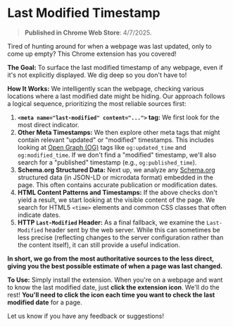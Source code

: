# Last Modified Timestamp

> <strong>Published in Chrome Web Store</strong>: 4/7/2025.

Tired of hunting around for when a webpage was last updated, only to come up empty? This Chrome extension has you covered!

**The Goal:** To surface the last modified timestamp of any webpage, even if it's not explicitly displayed. We dig deep so you don't have to!

**How It Works:** We intelligently scan the webpage, checking various locations where a last modified date might be hiding. Our approach follows a logical sequence, prioritizing the most reliable sources first:

1.  **`<meta name="last-modified" content="...">` tag:** We first look for the most direct indicator.
2.  **Other Meta Timestamps:** We then explore other meta tags that might contain relevant "updated" or "modified" timestamps. This includes looking at [Open Graph (OG)](https://ogp.me/) tags like `og:updated_time` and `og:modified_time`. If we don't find a "modified" timestamp, we'll also search for a "published" timestamp (e.g., `og:published_time`).
3.  **Schema.org Structured Data:** Next up, we analyze any [Schema.org](https://schema.org/) structured data (in JSON-LD or microdata format) embedded in the page. This often contains accurate publication or modification dates.
4.  **HTML Content Patterns and Timestamps:** If the above checks don't yield a result, we start looking at the visible content of the page. We search for HTML5 `<time>` elements and common CSS classes that often indicate dates.
5.  **HTTP `Last-Modified` Header:** As a final fallback, we examine the `Last-Modified` header sent by the web server. While this can sometimes be less precise (reflecting changes to the server configuration rather than the content itself), it can still provide a useful indication.

**In short, we go from the most authoritative sources to the less direct, giving you the best possible estimate of when a page was last changed.**

**To Use:** Simply install the extension. When you're on a webpage and want to know the last modified date, just **click the extension icon**. We'll do the rest! **You'll need to click the icon each time you want to check the last modified date** for a page.

Let us know if you have any feedback or suggestions!